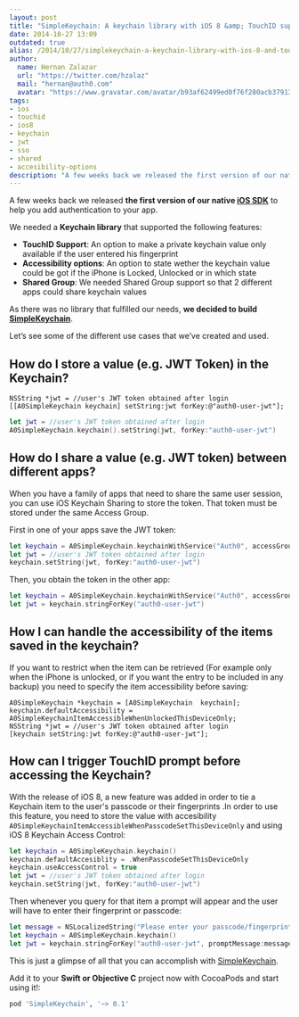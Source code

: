 ```yaml
---
layout: post
title: "SimpleKeychain: A keychain library with iOS 8 &amp; TouchID support"
date: 2014-10-27 13:09
outdated: true
alias: /2014/10/27/simplekeychain-a-keychain-library-with-ios-8-and-touchid-support/
author:
  name: Hernan Zalazar
  url: "https://twitter.com/hzalaz"
  mail: "hernan@auth0.com"
  avatar: "https://www.gravatar.com/avatar/b93af62499ed0f76f280acb37913f15d.png?size=200"
tags:
- ios
- touchid
- ios8
- keychain
- jwt
- sso
- shared
- accesibility-options
description: "A few weeks back we released the first version of our native iOS SDK to help you add authentication to your app. We needed a Keychain library that supported"
---
```

A few weeks back we released **the first version of our native [iOS SDK](https://github.com/auth0/auth0.ios)** to help you add authentication to your app.

We needed a **Keychain library** that supported the following features:

* **TouchID Support**: An option to make a private keychain value only available if the user entered his fingerprint
* **Accessibility options**: An option to state wether the keychain value could be got if the iPhone is Locked, Unlocked or in which state
* **Shared Group**: We needed Shared Group support so that 2 different apps could share keychain values

As there was no library that fulfilled our needs, **we decided to build [SimpleKeychain](https://github.com/auth0/SimpleKeychain)**.

Let’s see some of the different use cases that we’ve created and used.

<!-- more -->

## How do I store a value (e.g. JWT Token) in the Keychain?

```objc
NSString *jwt = //user's JWT token obtained after login
[[A0SimpleKeychain keychain] setString:jwt forKey:@"auth0-user-jwt"];
```

```swift
let jwt = //user's JWT token obtained after login
A0SimpleKeychain.keychain().setString(jwt, forKey:"auth0-user-jwt")
```

## How do I share a value (e.g. JWT token) between different apps?

When you have a family of apps that need to share the same user session, you can use iOS Keychain Sharing to store the token. That token must be stored under the same Access Group.

First in one of your apps save the JWT token:

```swift
let keychain = A0SimpleKeychain.keychainWithService("Auth0", accessGroup: "ABCDEFG.com.mydomain.mysharegroup")
let jwt = //user's JWT token obtained after login
keychain.setString(jwt, forKey:"auth0-user-jwt")
```

Then, you obtain the token in the other app:

```swift
let keychain = A0SimpleKeychain.keychainWithService("Auth0", accessGroup: "ABCDEFG.com.mydomain.mysharegroup")
let jwt = keychain.stringForKey("auth0-user-jwt")
```

## How I can handle the accessibility of the items saved in the keychain?

If you want to restrict when the item can be retrieved (For example only when the iPhone is unlocked, or if you want the entry to be included in any backup) you need to specify the item accessibility before saving:

```objc
A0SimpleKeychain *keychain = [A0SimpleKeychain  keychain];
keychain.defaultAccessibility = A0SimpleKeychainItemAccessibleWhenUnlockedThisDeviceOnly;
NSString *jwt = //user's JWT token obtained after login
[keychain setString:jwt forKey:@"auth0-user-jwt"];
```

## How can I trigger TouchID prompt before accessing the Keychain?

With the release of iOS 8, a new feature was added in order to tie a Keychain item to the user's passcode or their fingerprints .In order to use this feature, you need to store the value with accesibility `A0SimpleKeychainItemAccessibleWhenPasscodeSetThisDeviceOnly` and using iOS 8 Keychain Access Control:

```swift
let keychain = A0SimpleKeychain.keychain()
keychain.defaultAccesiblity = .WhenPasscodeSetThisDeviceOnly
keychain.useAccessControl = true
let jwt = //user's JWT token obtained after login
keychain.setString(jwt, forKey:"auth0-user-jwt")
```

Then whenever you query for that item a prompt will appear and the user will have to enter their fingerprint or passcode:

```swift
let message = NSLocalizedString("Please enter your passcode/fingerprint to login with awesome App!.", comment: "Prompt TouchID message")
let keychain = A0SimpleKeychain.keychain()
let jwt = keychain.stringForKey("auth0-user-jwt", promptMessage:message)
```

This is just a glimpse of all that you can accomplish with [SimpleKeychain](https://github.com/auth0/SimpleKeychain).

Add it to your **Swift or Objective C** project now with CocoaPods and start using it!:


```ruby
pod 'SimpleKeychain', '~> 0.1'
```
